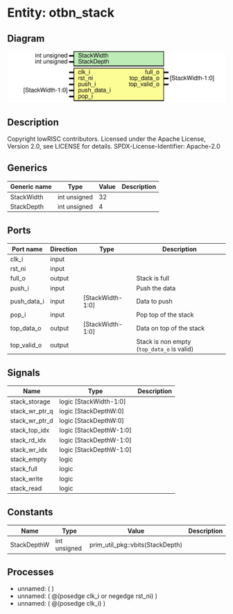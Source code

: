 # Entity: otbn_stack

## Diagram

![Diagram](otbn_stack.svg "Diagram")
## Description

Copyright lowRISC contributors.
 Licensed under the Apache License, Version 2.0, see LICENSE for details.
 SPDX-License-Identifier: Apache-2.0
 
## Generics

| Generic name | Type         | Value | Description |
| ------------ | ------------ | ----- | ----------- |
| StackWidth   | int unsigned | 32    |             |
| StackDepth   | int unsigned | 4     |             |
## Ports

| Port name   | Direction | Type             | Description                                |
| ----------- | --------- | ---------------- | ------------------------------------------ |
| clk_i       | input     |                  |                                            |
| rst_ni      | input     |                  |                                            |
| full_o      | output    |                  | Stack is full                              |
| push_i      | input     |                  | Push the data                              |
| push_data_i | input     | [StackWidth-1:0] | Data to push                               |
| pop_i       | input     |                  | Pop top of the stack                       |
| top_data_o  | output    | [StackWidth-1:0] | Data on top of the stack                   |
| top_valid_o | output    |                  | Stack is non empty (`top_data_o` is valid) |
## Signals

| Name           | Type                    | Description |
| -------------- | ----------------------- | ----------- |
| stack_storage  | logic [StackWidth-1:0]  |             |
| stack_wr_ptr_q | logic [StackDepthW:0]   |             |
| stack_wr_ptr_d | logic [StackDepthW:0]   |             |
| stack_top_idx  | logic [StackDepthW-1:0] |             |
| stack_rd_idx   | logic [StackDepthW-1:0] |             |
| stack_wr_idx   | logic [StackDepthW-1:0] |             |
| stack_empty    | logic                   |             |
| stack_full     | logic                   |             |
| stack_write    | logic                   |             |
| stack_read     | logic                   |             |
## Constants

| Name        | Type         | Value                            | Description |
| ----------- | ------------ | -------------------------------- | ----------- |
| StackDepthW | int unsigned | prim_util_pkg::vbits(StackDepth) |             |
## Processes
- unnamed: (  )
- unnamed: ( @(posedge clk_i or negedge rst_ni) )
- unnamed: ( @(posedge clk_i) )
